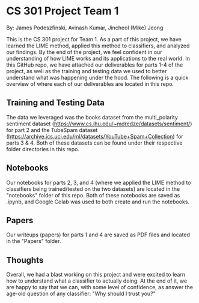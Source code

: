 # CS 301 Project Team 1

By: James Podeszfinski, Avinash Kumar, Jincheol (Mike) Jeong

This is the CS 301 project for Team 1. As a part of this project, we have learned the LIME method, applied this method to classifiers, and analyzed our findings. By the end of the project, we feel confident in our understanding of how LIME works and its applications to the real world. In this GitHub repo, we have attached our deliverables for parts 1-4 of the project, as well as the training and testing data we used to better understand what was happening under the hood. The following is a quick overview of where each of our deliverables are located in this repo.

## Training and Testing Data

The data we leveraged was the books dataset from the multi_polarity sentiment dataset (https://www.cs.jhu.edu/~mdredze/datasets/sentiment/) for part 2 and the TubeSpam dataset (https://archive.ics.uci.edu/ml/datasets/YouTube+Spam+Collection) for parts 3 & 4. Both of these datasets can be found under their respective folder directories in this repo.

## Notebooks

Our notebooks for parts 2, 3, and 4 (where we applied the LIME method to classifiers being trained/tested on the two datasets) are located in the "notebooks" folder of this repo. Both of these notebooks are saved as .ipynb, and Google Colab was used to both create and run the notebooks. 

## Papers

Our writeups (papers) for parts 1 and 4 are saved as PDF files and located in the "Papers" folder.

## Thoughts 

Overall, we had a blast working on this project and were excited to learn how to understand what a classifier to actually doing. At the end of it, we are happy to say that we can, with some level of confidence, as answer the age-old question of any classifier: "Why should I trust you?" 
